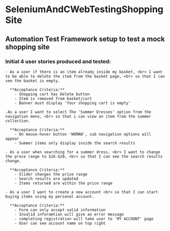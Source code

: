 # SeleniumAndCWebTestingShoppingSite

## Automation Test Framework setup to test a mock shopping site

### Initial 4 user stories produced and tested:
  
    - As a user if there is an item already inside my basket, <br> I want to be able to delete the item from the basket page, <br> so that I can see the basket is empty.

      **Acceptance Criteria:**
        - Shopping cart has Delete button
        - Item is removed from basket/cart
        - Banner must display 'Your shopping cart is empty'

    -As a user I want to select The 'Summer Dresses' option from the navigation menu, <br> so that i can view an item from the summer collection.

      **Acceptance Criteria:**
        - On mouse-hover button 'WOMAN', sub navigation options will appear
        - Summer items only display inside the search results

    - As a user when searching for a summer dress, <br> I want to change the proce range to $16-$20, <br> so that I can see the search results change.

      **Acceptance Criteria:**
        - Slider changes the price range
        - Search results are updated
        - Items returned are within the price range

    - As a user I want to create a new account <br> so that I can start buying items using my personal account.

      **Acceptance Criteria:**
        - Form can only accept valid information
        - Invalid inforamtion will give an error message
        - completing registration will take user to 'MY ACCOUNT' page
        - User can see account name on top right

